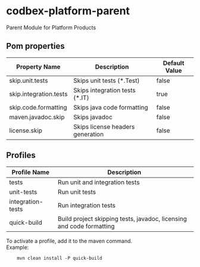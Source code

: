 # codbex-platform-parent
Parent Module for Platform Products

## Pom properties

| Property Name  | Description                      | Default Value |
|--|--|--|
| skip.unit.tests | Skips unit tests (*.Test)        | false |
| skip.integration.tests | Skips integration tests  (*.IT)  | true |
| skip.code.formatting | Skips java code formatting       | false |
| maven.javadoc.skip | Skips javadoc                    | false |
| license.skip | Skips license headers generation | false |

## Profiles

| Profile Name           | Description                                                                       |
|------------------------|-----------------------------------------------------------------------------------|
| tests        | Run unit and integration tests                                                    |
| unit-tests | Run unit tests                                                                    |
| integration-tests | Run integration tests                                                             |
| quick-build     | Build project skipping tests, javadoc, licensing and code formatting |

To activate a profile, add it to the maven command.<br>Example:
```
    mvn clean install -P quick-build
```
